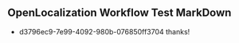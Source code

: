 ## OpenLocalization Workflow Test MarkDown
* d3796ec9-7e99-4092-980b-076850ff3704 thanks!

<!--HONumber=Oct16_HO3-->


